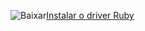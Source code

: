 ![Baixar](../ssdt/media/download.png)[Instalar o driver Ruby](http://msdn.microsoft.com/library/mt711041.aspx)